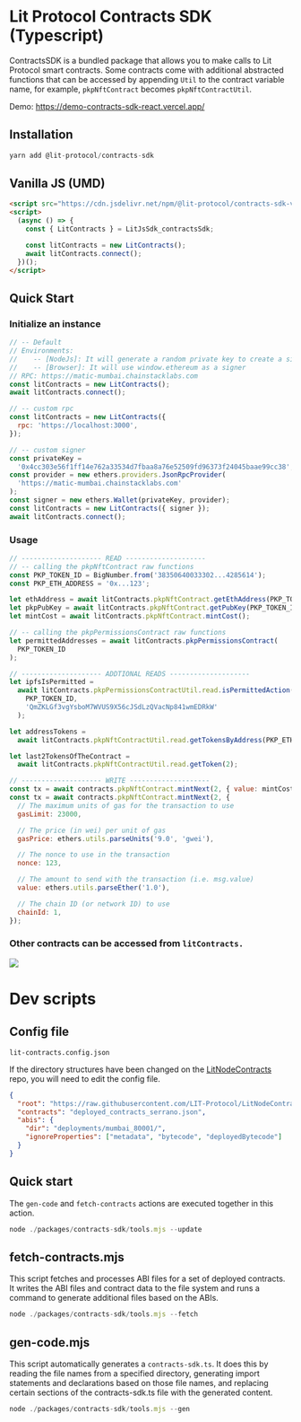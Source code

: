 # Lit Protocol Contracts SDK (Typescript)

ContractsSDK is a bundled package that allows you to make calls to Lit Protocol smart contracts. Some contracts come with additional abstracted functions that can be accessed by appending `Util` to the contract variable name, for example, `pkpNftContract` becomes `pkpNftContractUtil`.

Demo: https://demo-contracts-sdk-react.vercel.app/

## Installation

```js
yarn add @lit-protocol/contracts-sdk
```

## Vanilla JS (UMD)

```html
<script src="https://cdn.jsdelivr.net/npm/@lit-protocol/contracts-sdk-vanilla/contracts-sdk.js"></script>
<script>
  (async () => {
    const { LitContracts } = LitJsSdk_contractsSdk;

    const litContracts = new LitContracts();
    await litContracts.connect();
  })();
</script>
```

## Quick Start

### Initialize an instance

```js
// -- Default
// Environments:
//    -- [NodeJs]: It will generate a random private key to create a signer
//    -- [Browser]: It will use window.ethereum as a signer
// RPC: https://matic-mumbai.chainstacklabs.com
const litContracts = new LitContracts();
await litContracts.connect();

// -- custom rpc
const litContracts = new LitContracts({
  rpc: 'https://localhost:3000',
});

// -- custom signer
const privateKey =
  '0x4cc303e56f1ff14e762a33534d7fbaa8a76e52509fd96373f24045baae99cc38';
const provider = new ethers.providers.JsonRpcProvider(
  'https://matic-mumbai.chainstacklabs.com'
);
const signer = new ethers.Wallet(privateKey, provider);
const litContracts = new LitContracts({ signer });
await litContracts.connect();
```

### Usage

```js
// -------------------- READ --------------------
// -- calling the pkpNftContract raw functions
const PKP_TOKEN_ID = BigNumber.from('38350640033302...4285614');
const PKP_ETH_ADDRESS = '0x...123';

let ethAddress = await litContracts.pkpNftContract.getEthAddress(PKP_TOKEN_ID);
let pkpPubKey = await litContracts.pkpNftContract.getPubKey(PKP_TOKEN_ID);
let mintCost = await litContracts.pkpNftContract.mintCost();

// -- calling the pkpPermissionsContract raw functions
let permittedAddresses = await litContracts.pkpPermissionsContract(
  PKP_TOKEN_ID
);

// -------------------- ADDTIONAL READS --------------------
let ipfsIsPermitted =
  await litContracts.pkpPermissionsContractUtil.read.isPermittedAction(
    PKP_TOKEN_ID,
    'QmZKLGf3vgYsboM7WVUS9X56cJSdLzQVacNp841wmEDRkW'
  );

let addressTokens =
  await litContracts.pkpNftContractUtil.read.getTokensByAddress(PKP_ETH_ADDRES);

let last2TokensOfTheContract =
  await litContracts.pkpNftContractUtil.read.getToken(2);

// -------------------- WRITE --------------------
const tx = await contracts.pkpNftContract.mintNext(2, { value: mintCost });
const tx = await contracts.pkpNftContract.mintNext(2, {
  // The maximum units of gas for the transaction to use
  gasLimit: 23000,

  // The price (in wei) per unit of gas
  gasPrice: ethers.utils.parseUnits('9.0', 'gwei'),

  // The nonce to use in the transaction
  nonce: 123,

  // The amount to send with the transaction (i.e. msg.value)
  value: ethers.utils.parseEther('1.0'),

  // The chain ID (or network ID) to use
  chainId: 1,
});
```

### Other contracts can be accessed from `litContracts.`

![](https://i.ibb.co/rHyt81y/image.png)

# Dev scripts

## Config file

`lit-contracts.config.json`

If the directory structures have been changed on the [LitNodeContracts](https://github.com/LIT-Protocol/LitNodeContracts) repo, you will need to edit the config file.

```json
{
  "root": "https://raw.githubusercontent.com/LIT-Protocol/LitNodeContracts/main/",
  "contracts": "deployed_contracts_serrano.json",
  "abis": {
    "dir": "deployments/mumbai_80001/",
    "ignoreProperties": ["metadata", "bytecode", "deployedBytecode"]
  }
}
```

## Quick start

The `gen-code` and `fetch-contracts` actions are executed together in this action.

```js
node ./packages/contracts-sdk/tools.mjs --update
```

## fetch-contracts.mjs

This script fetches and processes ABI files for a set of deployed contracts. It writes the ABI files and contract data to the file system and runs a command to generate additional files based on the ABIs.

```js
node ./packages/contracts-sdk/tools.mjs --fetch
```

## gen-code.mjs

This script automatically generates a `contracts-sdk.ts`. It does this by reading the file names from a specified directory, generating import statements and declarations based on those file names, and replacing certain sections of the contracts-sdk.ts file with the generated content.

```js
node ./packages/contracts-sdk/tools.mjs --gen
```